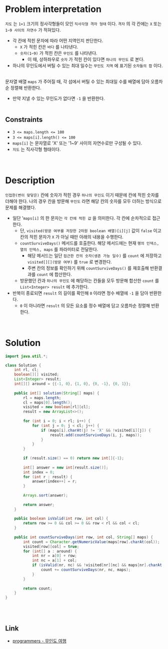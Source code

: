 # Problem interpretation
`지도` 는 `1×1` 크기의 정사각형들이 모인 `직사각형 격자 형태` 이다. `격자` 의 각 칸에는 `X` 또는 `1~9 사이의 자연수` 가 적혀있다.
- 각 칸에 적힌 문자에 따라 어떤 지역인지 판단한다.
    - `X` 가 적힌 칸은 `바다` 를 나타낸다.
    - `숫자(1~9)` 가 적힌 칸은 `무인도` 를 나타낸다.
        - 이 때, 상하좌우로 `숫자` 가 적힌 칸이 있다면 `하나의 무인도` 로 본다.
- 하나의 무인도에서 버틸 수 있는 최대 일수는 `무인도 지역` 에 표기된 `숫자들의 합` 이다.
<br/><br/>

문자열 배열 `maps` 가 주어질 때, 각 섬에서 버틸 수 있는 최대일 수를 배열에 담아 오름차순 정렬해 반환한다.
- 만약 지낼 수 있는 무인도가 없다면 `-1` 을 반환한다.
<br/><br/>

## Constraints
- `3 <= maps.length <= 100`
- `3 <= maps[i].length() <= 100`
- `maps[i]` 는 문자열로 'X' 또는 '1~9' 사이의 자연수로만 구성될 수 있다.
- `지도` 는 직사각형 형태이다.
<br/><br/><br/>

# Description
`인접한(변이 맞닿은)` 칸에 숫자가 적힌 경우 `하나의 무인도` 이기 때문에 칸에 적힌 숫자를 더해야 한다. 나의 경우 칸을 방문해 `무인도` 라면 해당 칸의 숫자를 모두 더하는 방식으로 문제를 해결했다.
- 일단 '`maps[i]` 의 한 문자는 `각 칸에 적힌 값` 을 의미한다. 각 칸에 순차적으로 접근한다.
    - 단, `visited(방문 여부를 저장한 2차원 boolean 배열)[i][j]` 값이 `false` 이고 칸의 적힌 문자가 `X` 가 아닐 때만 아래의 내용을 수행한다.
    - `countSurviveDays()` 메서드를 호출한다. 해당 메서드에는 현재 `행의 인덱스, 열의 인덱스, maps` 를 파라미터로 전달한다.
        - 해당 메서드는 일단 `접근한 칸의 숫자(생존 가능 일수)` 를 `count` 에 저장하고 `visited[][](방문 여부)` 를 `true` 로 변경한다.
        - 주변 칸의 정보를 확인하기 위해 `countSurviveDays()` 를 재호출해 반환결과를 `count` 에 합산한다.
    - 방문했던 칸과 `하나의 무인도` 에 해당하는 칸들을 모두 방문해 합산한 `count` 를 `List<Integer> result` 에 추가한다.
- 반복이 종료되면 `result` 의 길이를 확인해 `0` 이라면 정수 배열에 `-1` 을 담아 반환한다.
    - `0` 이 아니라면 `result` 의 모든 요소를 정수 배열에 담고 오름차순 정렬해 반환한다. 
<br/><br/><br/>

# Solution
```java
import java.util.*;

class Solution {
    int rl, cl;
    boolean[][] visited;
    List<Integer> result;
    int[][] around = {{-1, 0}, {1, 0}, {0, -1}, {0, 1}};
    
    public int[] solution(String[] maps) {
        rl = maps.length;
        cl = maps[0].length();
        visited = new boolean[rl][cl];
        result = new ArrayList<>();
        
        for (int i = 0; i < rl; i++) {
            for (int j = 0; j < cl; j++) {
                if (maps[i].charAt(j) != 'X' && !visited[i][j]) {
                    result.add(countSurviveDays(i, j, maps));
                }
            }
        }
        
        if (result.size() == 0) return new int[]{-1};
        
        int[] answer = new int[result.size()];
        int index = 0;
        for (int r : result) {
            answer[index++] = r;
        }
        
        Arrays.sort(answer);
        
        return answer;
    }
    
    public boolean isValid(int row, int col) {
        return row >= 0 && col >= 0 && row < rl && col < cl;
    }
    
    public int countSurviveDays(int row, int col, String[] maps) {
        int count = Character.getNumericValue(maps[row].charAt(col));
        visited[row][col] = true;
        for (int[] a : around) {
            int nr = a[0] + row;
            int nc = a[1] + col;
            if (isValid(nr, nc) && !visited[nr][nc] && maps[nr].charAt(nc) != 'X') {
                count += countSurviveDays(nr, nc, maps);
            }
        }
        
        return count;
    }
}
```
<br/><br/>

## Link
- [programmers - 무인도 여행](https://school.programmers.co.kr/learn/courses/30/lessons/154540)
